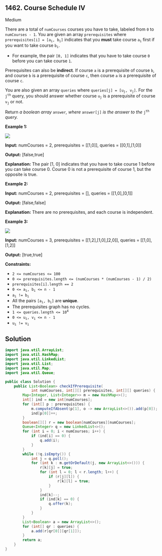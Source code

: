 ## 1462\. Course Schedule IV

Medium

There are a total of `numCourses` courses you have to take, labeled from `0` to `numCourses - 1`. You are given an array `prerequisites` where <code>prerequisites[i] = [a<sub>i</sub>, b<sub>i</sub>]</code> indicates that you **must** take course <code>a<sub>i</sub></code> first if you want to take course <code>b<sub>i</sub></code>.

*   For example, the pair `[0, 1]` indicates that you have to take course `0` before you can take course `1`.

Prerequisites can also be **indirect**. If course `a` is a prerequisite of course `b`, and course `b` is a prerequisite of course `c`, then course `a` is a prerequisite of course `c`.

You are also given an array `queries` where <code>queries[j] = [u<sub>j</sub>, v<sub>j</sub>]</code>. For the <code>j<sup>th</sup></code> query, you should answer whether course <code>u<sub>j</sub></code> is a prerequisite of course <code>v<sub>j</sub></code> or not.

Return _a boolean array_ `answer`_, where_ `answer[j]` _is the answer to the_ <code>j<sup>th</sup></code> _query._

**Example 1:**

![](https://assets.leetcode.com/uploads/2021/05/01/courses4-1-graph.jpg)

**Input:** numCourses = 2, prerequisites = [[1,0]], queries = [[0,1],[1,0]]

**Output:** [false,true]

**Explanation:** The pair [1, 0] indicates that you have to take course 1 before you can take course 0. Course 0 is not a prerequisite of course 1, but the opposite is true.

**Example 2:**

**Input:** numCourses = 2, prerequisites = [], queries = [[1,0],[0,1]]

**Output:** [false,false]

**Explanation:** There are no prerequisites, and each course is independent.

**Example 3:**

![](https://assets.leetcode.com/uploads/2021/05/01/courses4-3-graph.jpg)

**Input:** numCourses = 3, prerequisites = [[1,2],[1,0],[2,0]], queries = [[1,0],[1,2]]

**Output:** [true,true]

**Constraints:**

*   `2 <= numCourses <= 100`
*   `0 <= prerequisites.length <= (numCourses * (numCourses - 1) / 2)`
*   `prerequisites[i].length == 2`
*   <code>0 <= a<sub>i</sub>, b<sub>i</sub> <= n - 1</code>
*   <code>a<sub>i</sub> != b<sub>i</sub></code>
*   All the pairs <code>[a<sub>i</sub>, b<sub>i</sub>]</code> are **unique**.
*   The prerequisites graph has no cycles.
*   <code>1 <= queries.length <= 10<sup>4</sup></code>
*   <code>0 <= u<sub>i</sub>, v<sub>i</sub> <= n - 1</code>
*   <code>u<sub>i</sub> != v<sub>i</sub></code>

## Solution

```java
import java.util.ArrayList;
import java.util.HashMap;
import java.util.LinkedList;
import java.util.List;
import java.util.Map;
import java.util.Queue;

public class Solution {
    public List<Boolean> checkIfPrerequisite(
            int numCourses, int[][] prerequisites, int[][] queries) {
        Map<Integer, List<Integer>> m = new HashMap<>();
        int[] ind = new int[numCourses];
        for (int[] p : prerequisites) {
            m.computeIfAbsent(p[1], o -> new ArrayList<>()).add(p[0]);
            ind[p[0]]++;
        }
        boolean[][] r = new boolean[numCourses][numCourses];
        Queue<Integer> q = new LinkedList<>();
        for (int i = 0; i < numCourses; i++) {
            if (ind[i] == 0) {
                q.add(i);
            }
        }
        while (!q.isEmpty()) {
            int j = q.poll();
            for (int k : m.getOrDefault(j, new ArrayList<>())) {
                r[k][j] = true;
                for (int l = 0; l < r.length; l++) {
                    if (r[j][l]) {
                        r[k][l] = true;
                    }
                }
                ind[k]--;
                if (ind[k] == 0) {
                    q.offer(k);
                }
            }
        }
        List<Boolean> a = new ArrayList<>();
        for (int[] qr : queries) {
            a.add(r[qr[0]][qr[1]]);
        }
        return a;
    }
}
```
